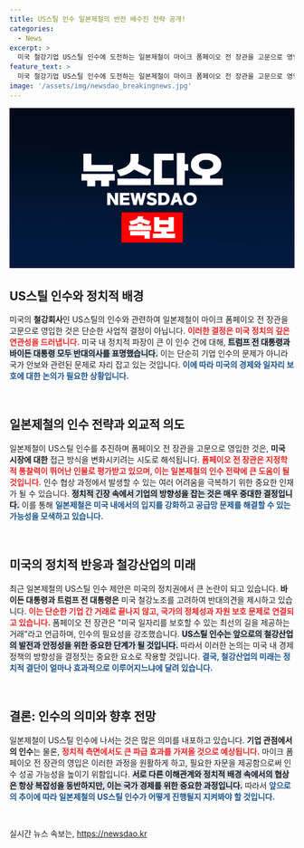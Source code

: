 ```yaml
---
title: US스틸 인수 일본제철의 반전 배수진 전략 공개!
categories:
  - News
excerpt: >
  미국 철강기업 US스틸 인수에 도전하는 일본제철이 마이크 폼페이오 전 장관을 고문으로 영입했다. 트럼프와 바이든 모두 반대하는 이 인수의 배경은 무엇일까? 클릭해서 그 속내를 확인해보세요!
feature_text: >
  미국 철강기업 US스틸 인수에 도전하는 일본제철이 마이크 폼페이오 전 장관을 고문으로 영입했다. 트럼프와 바이든 모두 반대하는 이 인수의 배경은 무엇일까? 클릭해서 그 속내를 확인해보세요!
image: '/assets/img/newsdao_breakingnews.jpg'
---
```


<p><img src="/assets/img/newsdao_breakingnews.jpg" alt="bookingtag 속보" /></p>

<h2 data-ke-size="size26">US스틸 인수와 정치적 배경</h2>

<p data-ke-size="size16">미국의 <b>철강회사</b>인 US스틸의 인수와 관련하여 일본제철이 마이크 폼페이오 전 장관을 고문으로 영입한 것은 단순한 사업적 결정이 아닙니다. <b><span style="color: #ee2323;">이러한 결정은 미국 정치의 깊은 연관성을 드러냅니다.</span></b> 미국 내 정치적 파장이 큰 이 인수 건에 대해, <b><span style="background-color: #21538527;">트럼프 전 대통령과 바이든 대통령 모두 반대의사를 표명했습니다.</span></b> 이는 단순히 기업 인수의 문제가 아니라 국가 안보와 관련된 문제로 자리 잡고 있는 것입니다. <b><span style="color: #1a5490;">이에 따라 미국의 경제와 일자리 보호에 대한 논의가 필요한 상황입니다.</span></b></p>

<p data-ke-size="size16">&nbsp;</p>

<h2 data-ke-size="size26">일본제철의 인수 전략과 외교적 의도</h2>

<p data-ke-size="size16">일본제철이 US스틸 인수를 추진하며 폼페이오 전 장관을 고문으로 영입한 것은, <b>미국 시장에 대한</b> 접근 방식을 변화시키려는 시도로 해석됩니다. <b><span style="color: #ee2323;">폼페이오 전 장관은 지정학적 통찰력이 뛰어난 인물로 평가받고 있으며, 이는 일본제철의 인수 전략에 큰 도움이 될 것입니다.</span></b> 인수 협상 과정에서 발생할 수 있는 여러 어려움을 극복하기 위한 중요한 인재가 될 수 있습니다. <b><span style="background-color: #21538527;">정치적 긴장 속에서 기업의 방향성을 잡는 것은 매우 중대한 결정입니다.</span></b> 이를 통해 <b><span style="color: #1a5490;">일본제철은 미국 내에서의 입지를 강화하고 공급망 문제를 해결할 수 있는 가능성을 모색하고 있습니다.</span></b></p>

<p data-ke-size="size16">&nbsp;</p>

<h2 data-ke-size="size26">미국의 정치적 반응과 철강산업의 미래</h2>

<p data-ke-size="size16">최근 일본제철의 US스틸 인수 제안은 미국의 정치권에서 큰 논란이 되고 있습니다. <b>바이든 대통령과 트럼프 전 대통령은</b> 미국 철강노조를 고려하여 반대의견을 제시하고 있습니다. <b><span style="color: #ee2323;">이는 단순한 기업 간 거래로 끝나지 않고, 국가의 정체성과 자원 보호 문제로 연결되고 있습니다.</span></b> 폼페이오 전 장관은 "미국 일자리를 보호할 수 있는 최선의 길을 제공하는 거래"라고 언급하며, 인수의 필요성을 강조했습니다. <b><span style="background-color: #21538527;">US스틸 인수는 앞으로의 철강산업의 발전과 안정성을 위한 중요한 단계가 될 것입니다.</span></b> 따라서 이러한 논의는 미국 내 경제 정책의 방향성을 결정짓는 중요한 요소로 작용할 것입니다. <b><span style="color: #1a5490;">결국, 철강산업의 미래는 정치적 결단이 얼마나 효과적으로 이루어지느냐에 달려 있습니다.</span></b></p>

<p data-ke-size="size16">&nbsp;</p>

<h2 data-ke-size="size26">결론: 인수의 의미와 향후 전망</h2>

<p data-ke-size="size16">일본제철이 US스틸 인수에 나서는 것은 많은 의미를 내포하고 있습니다. <b>기업 관점에서의 인수</b>는 물론, <b><span style="color: #ee2323;">정치적 측면에서도 큰 파급 효과를 가져올 것으로 예상됩니다.</span></b> 마이크 폼페이오 전 장관의 영입은 이러한 과정을 원활하게 하고, 필요한 자문을 제공함으로써 인수 성공 가능성을 높이기 위함입니다. <b><span style="background-color: #21538527;">서로 다른 이해관계와 정치적 배경 속에서의 협상은 항상 복잡성을 동반하지만, 이는 국가 경제를 위한 중요한 과정입니다.</span></b> 따라서 <b><span style="color: #1a5490;">앞으로의 추이에 따라 일본제철의 US스틸 인수가 어떻게 진행될지 지켜봐야 할 것입니다.</span></b></p>

<p data-ke-size="size16">&nbsp;</p>
실시간 뉴스 속보는, <a href="https://newsdao.kr" rel="dofollow">https://newsdao.kr</a>


